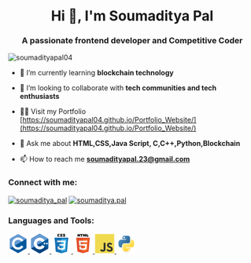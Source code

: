 <h1 align="center">Hi 👋, I'm Soumaditya Pal</h1>
<h3 align="center">A passionate frontend developer and Competitive Coder</h3>

<p align="left"> <img src="https://komarev.com/ghpvc/?username=soumadityapal04&label=Profile%20views&color=0e75b6&style=flat" alt="soumadityapal04" /> </p>

- 🌱 I’m currently learning **blockchain technology**

- 👯 I’m looking to collaborate with **tech communities and tech enthusiasts**

- 👨‍💻 Visit my Portfolio [https://soumadityapal04.github.io/Portfolio_Website/](https://soumadityapal04.github.io/Portfolio_Website/)

- 💬 Ask me about **HTML,CSS,Java Script, C,C++,Python,Blockchain**

- 📫 How to reach me **soumadityapal.23@gmail.com**

<h3 align="left">Connect with me:</h3>
<p align="left">
<a href="https://twitter.com/soumaditya_pal" target="blank"><img align="center" src="https://raw.githubusercontent.com/rahuldkjain/github-profile-readme-generator/master/src/images/icons/Social/twitter.svg" alt="soumaditya_pal" height="30" width="40" /></a>
<a href="https://instagram.com/soumaditya.pal" target="blank"><img align="center" src="https://raw.githubusercontent.com/rahuldkjain/github-profile-readme-generator/master/src/images/icons/Social/instagram.svg" alt="soumaditya.pal" height="30" width="40" /></a>
</p>

<h3 align="left">Languages and Tools:</h3>
<p align="left"> <a href="https://www.cprogramming.com/" target="_blank" rel="noreferrer"> <img src="https://raw.githubusercontent.com/devicons/devicon/master/icons/c/c-original.svg" alt="c" width="40" height="40"/> </a> <a href="https://www.w3schools.com/cpp/" target="_blank" rel="noreferrer"> <img src="https://raw.githubusercontent.com/devicons/devicon/master/icons/cplusplus/cplusplus-original.svg" alt="cplusplus" width="40" height="40"/> </a> <a href="https://www.w3schools.com/css/" target="_blank" rel="noreferrer"> <img src="https://raw.githubusercontent.com/devicons/devicon/master/icons/css3/css3-original-wordmark.svg" alt="css3" width="40" height="40"/> </a> <a href="https://www.w3.org/html/" target="_blank" rel="noreferrer"> <img src="https://raw.githubusercontent.com/devicons/devicon/master/icons/html5/html5-original-wordmark.svg" alt="html5" width="40" height="40"/> </a> <a href="https://developer.mozilla.org/en-US/docs/Web/JavaScript" target="_blank" rel="noreferrer"> <img src="https://raw.githubusercontent.com/devicons/devicon/master/icons/javascript/javascript-original.svg" alt="javascript" width="40" height="40"/> </a> <a href="https://www.python.org" target="_blank" rel="noreferrer"> <img src="https://raw.githubusercontent.com/devicons/devicon/master/icons/python/python-original.svg" alt="python" width="40" height="40"/> </a> </p>
